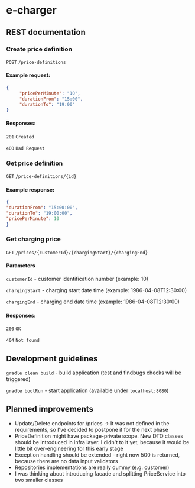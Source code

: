 # e-charger

## REST documentation

### Create price definition
`POST` `/price-definitions`

#### Example request:
```json
{
     "pricePerMinute": "10",
     "durationFrom": "15:00",
     "durationTo": "19:00"
}
```

#### Responses:
`201` `Created`

`400` `Bad Request`

### Get price definition
`GET` `/price-definitions/{id}`

#### Example response:
```json
{
"durationFrom": "15:00:00",
"durationTo": "19:00:00",
"pricePerMinute": 10
}
```

### Get charging price
`GET` `/prices/{customerId}/{chargingStart}/{chargingEnd}`

#### Parameters
`customerId` - customer identification number (example: 10)

`chargingStart` -  charging start date time (example: 1986-04-08T12:30:00)

`chargingEnd` -  charging end date time (example: 1986-04-08T12:30:00)

#### Responses:
`200` `OK`

`404` `Not found`

## Development guidelines
`gradle clean build` - build application (test and findbugs checks will be triggered)

`gradle bootRun` - start application (available under `localhost:8080`)

## Planned improvements
- Update/Delete endpoints for /prices -> It was not defined in the requirements, so I've decided to postpone it for the next phase
- PriceDefinition might have package-private scope. New DTO classes should be introduced in infra layer. I didn't to it yet, because it would be little bit over-engineering for this early stage
- Exception handling should be extended - right now 500 is returned, because there are no data input validators
- Repositories implementations are really dummy (e.g. customer)
- I was thinking about introducing facade and splitting PriceService into two smaller classes
